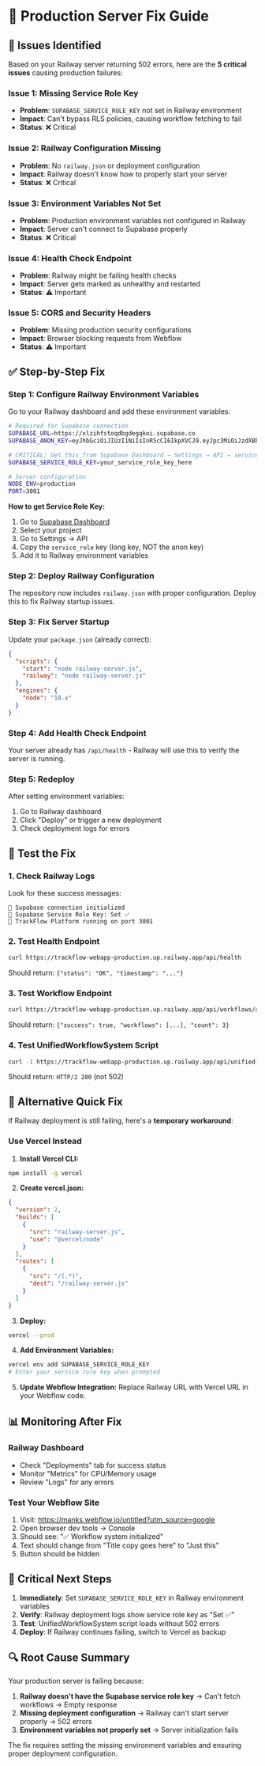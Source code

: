 # 🚀 Production Server Fix Guide

## 🎯 Issues Identified

Based on your Railway server returning 502 errors, here are the **5 critical issues** causing production failures:

### **Issue 1: Missing Service Role Key** 
- **Problem**: `SUPABASE_SERVICE_ROLE_KEY` not set in Railway environment
- **Impact**: Can't bypass RLS policies, causing workflow fetching to fail
- **Status**: ❌ Critical

### **Issue 2: Railway Configuration Missing**
- **Problem**: No `railway.json` or deployment configuration
- **Impact**: Railway doesn't know how to properly start your server
- **Status**: ❌ Critical

### **Issue 3: Environment Variables Not Set**
- **Problem**: Production environment variables not configured in Railway
- **Impact**: Server can't connect to Supabase properly
- **Status**: ❌ Critical

### **Issue 4: Health Check Endpoint**
- **Problem**: Railway might be failing health checks
- **Impact**: Server gets marked as unhealthy and restarted
- **Status**: ⚠️ Important

### **Issue 5: CORS and Security Headers**
- **Problem**: Missing production security configurations
- **Impact**: Browser blocking requests from Webflow
- **Status**: ⚠️ Important

## ✅ Step-by-Step Fix

### **Step 1: Configure Railway Environment Variables**

Go to your Railway dashboard and add these environment variables:

```bash
# Required for Supabase connection
SUPABASE_URL=https://xlzihfstoqdbgdegqkoi.supabase.co
SUPABASE_ANON_KEY=eyJhbGciOiJIUzI1NiIsInR5cCI6IkpXVCJ9.eyJpc3MiOiJzdXBhYmFzZSIsInJlZiI6InhsemloZnN0b3FkYmdkZWdxa29pIiwicm9sZSI6ImFub24iLCJpYXQiOjE3NTMwMTUzMDQsImV4cCI6MjA2ODU5MTMwNH0.uE0aEwBJN-sQCesYVjKNJdRyBAaaI_q0tFkSlTBilHw

# CRITICAL: Get this from Supabase Dashboard → Settings → API → service_role key
SUPABASE_SERVICE_ROLE_KEY=your_service_role_key_here

# Server configuration
NODE_ENV=production
PORT=3001
```

**How to get Service Role Key:**
1. Go to [Supabase Dashboard](https://supabase.com/dashboard)
2. Select your project
3. Go to Settings → API
4. Copy the `service_role` key (long key, NOT the anon key)
5. Add it to Railway environment variables

### **Step 2: Deploy Railway Configuration**

The repository now includes `railway.json` with proper configuration. Deploy this to fix Railway startup issues.

### **Step 3: Fix Server Startup**

Update your `package.json` (already correct):
```json
{
  "scripts": {
    "start": "node railway-server.js",
    "railway": "node railway-server.js"
  },
  "engines": {
    "node": "18.x"
  }
}
```

### **Step 4: Add Health Check Endpoint**

Your server already has `/api/health` - Railway will use this to verify the server is running.

### **Step 5: Redeploy**

After setting environment variables:
1. Go to Railway dashboard
2. Click "Deploy" or trigger a new deployment
3. Check deployment logs for errors

## 🧪 Test the Fix

### **1. Check Railway Logs**
Look for these success messages:
```
🔗 Supabase connection initialized
🔑 Supabase Service Role Key: Set ✅
🚀 TrackFlow Platform running on port 3001
```

### **2. Test Health Endpoint**
```bash
curl https://trackflow-webapp-production.up.railway.app/api/health
```
Should return: `{"status": "OK", "timestamp": "..."}`

### **3. Test Workflow Endpoint**
```bash
curl https://trackflow-webapp-production.up.railway.app/api/workflows/active
```
Should return: `{"success": true, "workflows": [...], "count": 3}`

### **4. Test UnifiedWorkflowSystem Script**
```bash
curl -I https://trackflow-webapp-production.up.railway.app/api/unified-workflow-system.js
```
Should return: `HTTP/2 200` (not 502)

## 🔧 Alternative Quick Fix

If Railway deployment is still failing, here's a **temporary workaround**:

### **Use Vercel Instead**

1. **Install Vercel CLI:**
```bash
npm install -g vercel
```

2. **Create vercel.json:**
```json
{
  "version": 2,
  "builds": [
    {
      "src": "railway-server.js",
      "use": "@vercel/node"
    }
  ],
  "routes": [
    {
      "src": "/(.*)",
      "dest": "/railway-server.js"
    }
  ]
}
```

3. **Deploy:**
```bash
vercel --prod
```

4. **Add Environment Variables:**
```bash
vercel env add SUPABASE_SERVICE_ROLE_KEY
# Enter your service role key when prompted
```

5. **Update Webflow Integration:**
Replace Railway URL with Vercel URL in your Webflow code.

## 📊 Monitoring After Fix

### **Railway Dashboard**
- Check "Deployments" tab for success status
- Monitor "Metrics" for CPU/Memory usage
- Review "Logs" for any errors

### **Test Your Webflow Site**
1. Visit: https://manks.webflow.io/untitled?utm_source=google
2. Open browser dev tools → Console
3. Should see: "✅ Workflow system initialized"
4. Text should change from "Title copy goes here" to "Just this"
5. Button should be hidden

## 🚨 Critical Next Steps

1. **Immediately**: Set `SUPABASE_SERVICE_ROLE_KEY` in Railway environment variables
2. **Verify**: Railway deployment logs show service role key as "Set ✅"
3. **Test**: UnifiedWorkflowSystem script loads without 502 errors
4. **Deploy**: If Railway continues failing, switch to Vercel as backup

## 🔍 Root Cause Summary

Your production server is failing because:
1. **Railway doesn't have the Supabase service role key** → Can't fetch workflows → Empty response
2. **Missing deployment configuration** → Railway can't start server properly → 502 errors
3. **Environment variables not properly set** → Server initialization fails

The fix requires setting the missing environment variables and ensuring proper deployment configuration. 